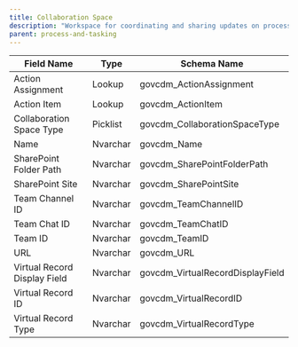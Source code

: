 ```yaml
---
title: Collaboration Space
description: "Workspace for coordinating and sharing updates on process-related work."
parent: process-and-tasking
---
```


| Field Name                  | Type     | Schema Name                   |
|-----------------------------|----------|------------------------------|
| Action Assignment           | Lookup   | govcdm_ActionAssignment      |
| Action Item                 | Lookup   | govcdm_ActionItem            |
| Collaboration Space Type    | Picklist | govcdm_CollaborationSpaceType|
| Name                        | Nvarchar | govcdm_Name                  |
| SharePoint Folder Path      | Nvarchar | govcdm_SharePointFolderPath  |
| SharePoint Site             | Nvarchar | govcdm_SharePointSite        |
| Team Channel ID             | Nvarchar | govcdm_TeamChannelID         |
| Team Chat ID                | Nvarchar | govcdm_TeamChatID            |
| Team ID                     | Nvarchar | govcdm_TeamID                |
| URL                         | Nvarchar | govcdm_URL                   |
| Virtual Record Display Field| Nvarchar | govcdm_VirtualRecordDisplayField|
| Virtual Record ID           | Nvarchar | govcdm_VirtualRecordID       |
| Virtual Record Type         | Nvarchar | govcdm_VirtualRecordType     |
